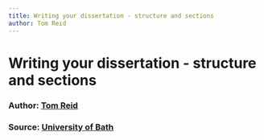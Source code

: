 ```yaml
---
title: Writing your dissertation - structure and sections
author: Tom Reid
---
```


# Writing your dissertation - structure and sections
### Author: [Tom Reid](https://blogs.bath.ac.uk/academic-and-employability-skills/author/mlstgr/)
### Source: [University of Bath](https://blogs.bath.ac.uk/academic-and-employability-skills/2020/07/07/writing-your-dissertations-structure-and-sections/)

